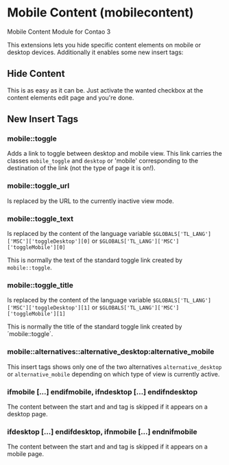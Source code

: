 # Mobile Content (mobilecontent)

Mobile Content Module for Contao 3

This extensions lets you hide specific content elements on mobile or desktop devices.
Additionally it enables some new insert tags:

## Hide Content

This is as easy as it can be. Just activate the wanted checkbox at the content elements edit page and you're done.

## New Insert Tags

### mobile::toggle

Adds a link to toggle between desktop and mobile view. This link carries the classes `mobile_toggle` and `desktop` or 'mobile' corresponding to the destination of the link (not the type of page it is on!).

### mobile::toggle_url

Is replaced by the URL to the currently inactive view mode.

### mobile::toggle_text

Is replaced by the content of the language variable
`$GLOBALS['TL_LANG']['MSC']['toggleDesktop'][0]` or
`$GLOBALS['TL_LANG']['MSC']['toggleMobile'][0]`

This is normally the text of the standard toggle link created by `mobile::toggle`.

### mobile::toggle_title

Is replaced by the content of the language variable
`$GLOBALS['TL_LANG']['MSC']['toggleDesktop'][1]` or
`$GLOBALS['TL_LANG']['MSC']['toggleMobile'][1]`

This is normally the title of the standard toggle link created by ´mobile::toggle´.

### mobile::alternatives::alternative_desktop:alternative_mobile

This insert tags shows only one of the two alternatives `alternative_desktop` or `alternative_mobile` depending on which type of view is currently active.

### ifmobile […] endifmobile, ifndesktop […] endifndesktop

The content between the start and and tag is skipped if it appears on a desktop page.

### ifdesktop […] endifdesktop, ifnmobile […] endnifmobile

The content between the start and and tag is skipped if it appears on a mobile page.
